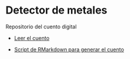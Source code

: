 # Detector de metales
Repositorio del cuento digital

+ [Leer el cuento](https://nmorandeira.github.io/detectordemetales/)

+ [Script de RMarkdown para generar el cuento](https://github.com/nmorandeira/detectordemetales/blob/main/detectordemetales.Rmd)
